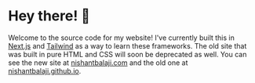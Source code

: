 # Hey there! 👋

Welcome to the source code for my website! I've currently built this in [Next.js](https://nextjs.org/) and [Tailwind](https://tailwindcss.com/) as a way to learn these frameworks. The old site that was built in pure HTML and CSS will soon be deprecated as well. You can see the new site at [nishantbalaji.com](https://nishantbalaji.com) and the old one at [nishantbalaji.github.io](https://nishantbalaji.github.io).
